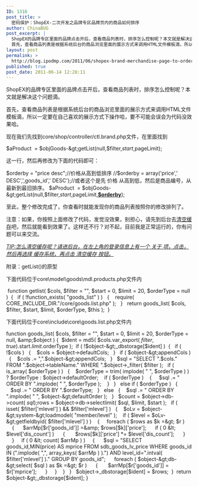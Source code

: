 ```yaml
---
ID: 1316
post_title: >
  密码保护：ShopEX-二次开发之品牌专区品牌页内的商品如何排序
author: ChinaBUG
post_excerpt: |
  ShopEX的品牌专区里面的品牌点击开后，查看商品列表时，排序怎么控制呢？本文就是解决这个问题滴。
  首先，查看商品列表是根据系统后台的商品浏览里面的展示方式来调用HTML文件模板滴，所以一定要在自己喜欢的展示方式下操作哈，要不可能会误会为代码没效果哈。
layout: post
permalink: >
  http://blog.ipodmp.com/2011/06/shopex-brand-merchandise-page-to-order.html
published: true
post_date: 2011-06-14 12:28:11
---
```

ShopEX的品牌专区里面的品牌点击开后，查看商品列表时，排序怎么控制呢？本文就是解决这个问题滴。

首先，查看商品列表是根据系统后台的商品浏览里面的展示方式来调用HTML文件模板滴，所以一定要在自己喜欢的展示方式下操作哈，要不可能会误会为代码没效果哈。

现在我们先找到core/shop/controller/ctl.brand.php文件，在里面找到

$aProduct  = $objGoods-&gt;getList(null,$filter,$start,$pageLimit);

这一行，然后再修改为下面的代码即可：

$orderby = "price desc";//价格从高到低排序
//$orderby = array('price',' DESC',',goods_id',' DESC');//或者这个是先 价格 从高到低，然后是商品编号，从最新到最旧排序。
$aProduct  = $objGoods-&gt;getList(null,$filter,$start,$pageLimit,<strong><span style="text-decoration: underline;">$orderby</span></strong>);

至此，整个修改完成了，你查看时就能发现你的商品列表按照你的修改排列了。

注意：如果，你按照上面修改了代码，发觉没效果，别担心，请先到后台去<span style="text-decoration: underline;">清空缓存</span>吧，然后就能看到效果了。这样还不行？对不起，目前我是正常运行的，你有问题可以来交流。

<span style="text-decoration: underline;"><em>TIP:怎么清空缓存呢？请进后台，在左上角的登录信息上有一个 关于 项，点击，然后再选择 缓存系统，再点击 清空缓存 按钮。</em></span>

附录：getList()的原型

下面代码位于core\model\goods\mdl.products.php文件内

 function getlist( $cols, $filter = "", $start = 0, $limit = 20, $orderType = null )
 {
  if ( !function_exists( "goods_list" ) )
  {
   require( CORE_INCLUDE_DIR."/core/goods.list.php" );
  }
  return goods_list( $cols, $filter, $start, $limit, $orderType, $this );
 }

下面代码位于core\include\core\goods.list.php文件内

function goods_list( $cols, $filter = "", $start = 0, $limit = 20, $orderType = null, &amp;$object )
{
 $ident = md5( $cols.var_export( $filter, true ).$start.$limit.$orderType );
 if ( !$object-&gt;_dbstorage[$ident] )
 {
  if ( !$cols )
  {
   $cols = $object-&gt;defaultCols;
  }
  if ( $object-&gt;appendCols )
  {
   $cols .= ",".$object-&gt;appendCols;
  }
  $sql = "SELECT ".$cols." FROM ".$object-&gt;tableName." WHERE ".$object-&gt;_filter( $filter );
  if ( is_array( $orderType ) )
  {
   $orderType = trim( implode( " ", $orderType ) ) ? $orderType : $object-&gt;defaultOrder;
   if ( $orderType )
   {
    $sql .= " ORDER BY ".implode( " ", $orderType );
   }
  }
  else if ( $orderType )
  {
   $sql .= " ORDER BY ".$orderType;
  }
  else
  {
   $sql .= " ORDER BY ".implode( " ", $object-&gt;defaultOrder );
  }
  $count = $object-&gt;db-&gt;count( $sql );
  $rows = $object-&gt;db-&gt;selectlimit( $sql, $limit, $start );
  if ( isset( $filter['mlevel'] ) &amp;&amp; $filter['mlevel'] )
  {
   $oLv = $object-&gt;system-&gt;loadmodel( "member/level" );
   if ( $level = $oLv-&gt;getfieldbyid( $filter['mlevel'] ) )
   {
    foreach ( $rows as $k =&gt; $r )
    {
     $arrMp[$r['goods_id']] =&amp; $rows[$k]['price'];
     if ( 0 &lt; $level['dis_count'] )
     {
      $rows[$k]['price'] *= $level['dis_count'];
     }
    }
    if ( 0 &lt; count( $arrMp ) )
    {
     $sql = "SELECT goods_id,MIN(price) AS mprice FROM sdb_goods_lv_price WHERE goods_id IN (".implode( ",", array_keys( $arrMp ) ).") AND level_id=".intval( $filter['mlevel'] )." GROUP BY goods_id";
     foreach ( $object-&gt;db-&gt;select( $sql ) as $k =&gt; $r )
     {
      $arrMp[$r['goods_id']] = $r['mprice'];
     }
    }
   }
  }
  $object-&gt;_dbstorage[$ident] = $rows;
 }
 return $object-&gt;_dbstorage[$ident];
}